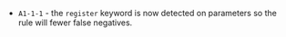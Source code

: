  - `A1-1-1` - the `register` keyword is now detected on parameters so the rule will fewer false negatives.